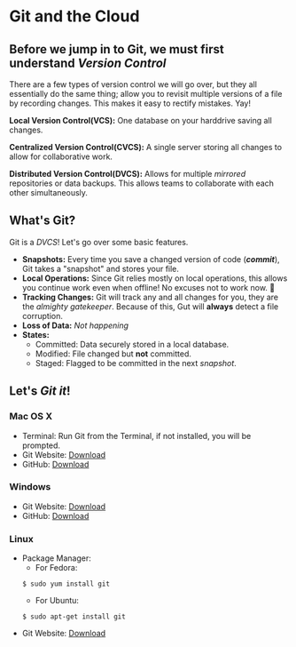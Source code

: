 # Git and the Cloud

## Before we jump in to Git, we must first understand *Version Control*
There are a few types of version control we will go over, but they all essentially do the same thing; allow you to revisit multiple versions of a file by recording changes. This makes it easy to rectify mistakes. Yay!

**Local Version Control(VCS):** One database on your harddrive saving all changes.

**Centralized Version Control(CVCS):** A single server storing all changes to allow for collaborative work.

**Distributed Version Control(DVCS):** Allows for multiple *mirrored* repositories or data backups. This allows teams to collaborate with each other simultaneously.

## What's Git?
Git is a *DVCS*! Let's go over some basic features.
- **Snapshots:** Every time you save a changed version of code (***commit***), Git takes a "snapshot" and stores your file.
- **Local Operations:** Since Git relies mostly on local operations, this allows you continue work even when offline! No excuses not to work now. :grimacing: 
- **Tracking Changes:** Git will track any and all changes for you, they are the *almighty gatekeeper*. Because of this, Gut will **always** detect a file corruption.
- **Loss of Data:** *Not happening*
- **States:**
  - Committed: Data securely stored in a local database.
  - Modified: File changed but **not** committed.
  - Staged: Flagged to be committed in the next *snapshot*.

## Let's *Git it*!

### Mac OS X

- Terminal: Run Git from the Terminal, if not installed, you will be prompted.
- Git Website: [Download](http://git-scm.com/download/mac)
- GitHub: [Download](http://mac.github.com)

### Windows

- Git Website: [Download](http://git-scm.com/download/win)
- GitHub: [Download](http://windows.github.com)

### Linux

- Package Manager:
  - For Fedora: 
  ```
  $ sudo yum install git
  ```
  - For Ubuntu: 
  ```
  $ sudo apt-get install git
  ```
- Git Website: [Download](http://git-scm.com/download/linux)
